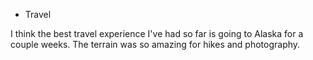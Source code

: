 * Travel

I think the best travel experience I've had so far is going to Alaska for a couple weeks. The terrain was so amazing for hikes and photography.
